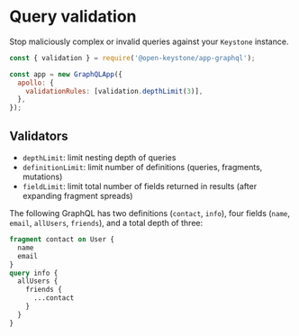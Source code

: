 <!--[meta]
section: api
title: Query validation
order: 6
[meta]-->

# Query validation

Stop maliciously complex or invalid queries against your `Keystone` instance.

```javascript
const { validation } = require('@open-keystone/app-graphql');

const app = new GraphQLApp({
  apollo: {
    validationRules: [validation.depthLimit(3)],
  },
});
```

## Validators

- `depthLimit`: limit nesting depth of queries
- `definitionLimit`: limit number of definitions (queries, fragments, mutations)
- `fieldLimit`: limit total number of fields returned in results (after expanding fragment spreads)

The following GraphQL has two definitions (`contact`, `info`), four fields (`name`, `email`, `allUsers`, `friends`), and a total depth of three:

```graphql
fragment contact on User {
  name
  email
}
query info {
  allUsers {
    friends {
      ...contact
    }
  }
}
```
